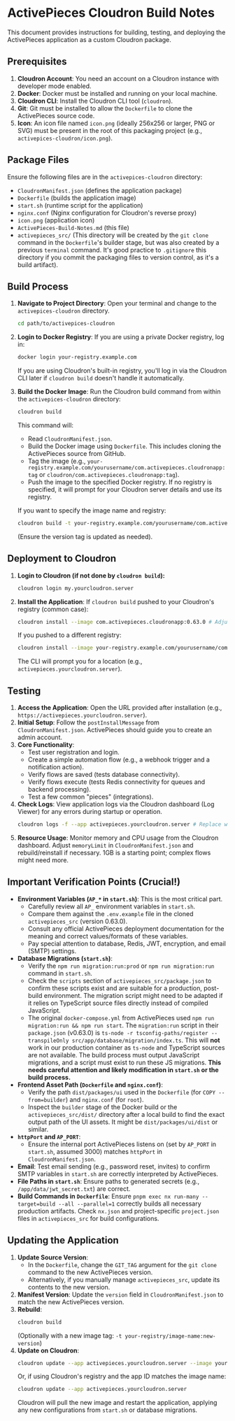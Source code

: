# ActivePieces Cloudron Build Notes

This document provides instructions for building, testing, and deploying the ActivePieces application as a custom Cloudron package.

## Prerequisites

1.  **Cloudron Account**: You need an account on a Cloudron instance with developer mode enabled.
2.  **Docker**: Docker must be installed and running on your local machine.
3.  **Cloudron CLI**: Install the Cloudron CLI tool (`cloudron`).
4.  **Git**: Git must be installed to allow the `Dockerfile` to clone the ActivePieces source code.
5.  **Icon**: An icon file named `icon.png` (ideally 256x256 or larger, PNG or SVG) must be present in the root of this packaging project (e.g., `activepices-cloudron/icon.png`).

## Package Files

Ensure the following files are in the `activepices-cloudron` directory:

*   `CloudronManifest.json` (defines the application package)
*   `Dockerfile` (builds the application image)
*   `start.sh` (runtime script for the application)
*   `nginx.conf` (Nginx configuration for Cloudron's reverse proxy)
*   `icon.png` (application icon)
*   `ActivePieces-Build-Notes.md` (this file)
*   `activepieces_src/` (This directory will be created by the `git clone` command in the `Dockerfile`'s builder stage, but was also created by a previous `terminal` command. It's good practice to `.gitignore` this directory if you commit the packaging files to version control, as it's a build artifact).

## Build Process

1.  **Navigate to Project Directory**:
    Open your terminal and change to the `activepices-cloudron` directory.
    ```bash
    cd path/to/activepices-cloudron
    ```

2.  **Login to Docker Registry**:
    If you are using a private Docker registry, log in:
    ```bash
    docker login your-registry.example.com
    ```
    If you are using Cloudron's built-in registry, you'll log in via the Cloudron CLI later if `cloudron build` doesn't handle it automatically.

3.  **Build the Docker Image**:
    Run the Cloudron build command from within the `activepices-cloudron` directory:
    ```bash
    cloudron build
    ```
    This command will:
    *   Read `CloudronManifest.json`.
    *   Build the Docker image using `Dockerfile`. This includes cloning the ActivePieces source from GitHub.
    *   Tag the image (e.g., `your-registry.example.com/yourusername/com.activepieces.cloudronapp:tag` or `cloudron/com.activepieces.cloudronapp:tag`).
    *   Push the image to the specified Docker registry. If no registry is specified, it will prompt for your Cloudron server details and use its registry.

    If you want to specify the image name and registry:
    ```bash
    cloudron build -t your-registry.example.com/yourusername/com.activepieces.cloudronapp:0.63.0-custom
    ```
    (Ensure the version tag is updated as needed).

## Deployment to Cloudron

1.  **Login to Cloudron (if not done by `cloudron build`):**
    ```bash
    cloudron login my.yourcloudron.server
    ```

2.  **Install the Application**:
    If `cloudron build` pushed to your Cloudron's registry (common case):
    ```bash
    cloudron install --image com.activepieces.cloudronapp:0.63.0 # Adjust image name/tag as built/pushed
    ```
    If you pushed to a different registry:
    ```bash
    cloudron install --image your-registry.example.com/yourusername/com.activepieces.cloudronapp:0.63.0-custom
    ```
    The CLI will prompt you for a location (e.g., `activepieces.yourcloudron.server`).

## Testing

1.  **Access the Application**: Open the URL provided after installation (e.g., `https://activepieces.yourcloudron.server`).
2.  **Initial Setup**: Follow the `postInstallMessage` from `CloudronManifest.json`. ActivePieces should guide you to create an admin account.
3.  **Core Functionality**:
    *   Test user registration and login.
    *   Create a simple automation flow (e.g., a webhook trigger and a notification action).
    *   Verify flows are saved (tests database connectivity).
    *   Verify flows execute (tests Redis connectivity for queues and backend processing).
    *   Test a few common "pieces" (integrations).
4.  **Check Logs**:
    View application logs via the Cloudron dashboard (Log Viewer) for any errors during startup or operation.
    ```bash
    cloudron logs -f --app activepieces.yourcloudron.server # Replace with your app's domain
    ```
5.  **Resource Usage**: Monitor memory and CPU usage from the Cloudron dashboard. Adjust `memoryLimit` in `CloudronManifest.json` and rebuild/reinstall if necessary. 1GB is a starting point; complex flows might need more.

## Important Verification Points (Crucial!)

*   **Environment Variables (`AP_*` in `start.sh`)**: This is the most critical part.
    *   Carefully review all `AP_` environment variables in `start.sh`.
    *   Compare them against the `.env.example` file in the cloned `activepieces_src` (version 0.63.0).
    *   Consult any official ActivePieces deployment documentation for the meaning and correct values/formats of these variables.
    *   Pay special attention to database, Redis, JWT, encryption, and email (SMTP) settings.
*   **Database Migrations (`start.sh`)**:
    *   Verify the `npm run migration:run:prod` or `npm run migration:run` command in `start.sh`.
    *   Check the `scripts` section of `activepieces_src/package.json` to confirm these scripts exist and are suitable for a production, post-build environment. The migration script might need to be adapted if it relies on TypeScript source files directly instead of compiled JavaScript.
    *   The original `docker-compose.yml` from ActivePieces used `npm run migration:run && npm run start`. The `migration:run` script in their `package.json` (v0.63.0) is `ts-node -r tsconfig-paths/register --transpileOnly src/app/database/migration/index.ts`. This will **not** work in our production container as `ts-node` and TypeScript sources are not available. The build process must output JavaScript migrations, and a script must exist to run these JS migrations. **This needs careful attention and likely modification in `start.sh` or the build process.**
*   **Frontend Asset Path (`Dockerfile` and `nginx.conf`)**:
    *   Verify the path `dist/packages/ui` used in the `Dockerfile` (for `COPY --from=builder`) and `nginx.conf` (for `root`).
    *   Inspect the `builder` stage of the Docker build or the `activepieces_src/dist/` directory after a local build to find the exact output path of the UI assets. It might be `dist/packages/ui/dist` or similar.
*   **`httpPort` and `AP_PORT`**:
    *   Ensure the internal port ActivePieces listens on (set by `AP_PORT` in `start.sh`, assumed 3000) matches `httpPort` in `CloudronManifest.json`.
*   **Email**: Test email sending (e.g., password reset, invites) to confirm SMTP variables in `start.sh` are correctly interpreted by ActivePieces.
*   **File Paths in `start.sh`**: Ensure paths to generated secrets (e.g., `/app/data/jwt_secret.txt`) are correct.
*   **Build Commands in `Dockerfile`**: Ensure `pnpm exec nx run-many --target=build --all --parallel=1` correctly builds all necessary production artifacts. Check `nx.json` and project-specific `project.json` files in `activepieces_src` for build configurations.

## Updating the Application

1.  **Update Source Version**:
    *   In the `Dockerfile`, change the `GIT_TAG` argument for the `git clone` command to the new ActivePieces version.
    *   Alternatively, if you manually manage `activepieces_src`, update its contents to the new version.
2.  **Manifest Version**: Update the `version` field in `CloudronManifest.json` to match the new ActivePieces version.
3.  **Rebuild**:
    ```bash
    cloudron build
    ```
    (Optionally with a new image tag: `-t your-registry/image-name:new-version`)
4.  **Update on Cloudron**:
    ```bash
    cloudron update --app activepieces.yourcloudron.server --image your-newly-built-image:tag
    ```
    Or, if using Cloudron's registry and the app ID matches the image name:
    ```bash
    cloudron update --app activepieces.yourcloudron.server
    ```
    Cloudron will pull the new image and restart the application, applying any new configurations from `start.sh` or database migrations.
